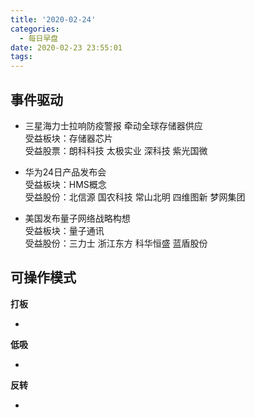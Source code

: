 ```yaml
---
title: '2020-02-24'
categories:
  - 每日早盘
date: 2020-02-23 23:55:01
tags:
---
```

## 事件驱动

- 三星海力士拉响防疫警报 牵动全球存储器供应  
  受益板块：存储器芯片  
  受益股票：朗科科技 太极实业 深科技 紫光国微

- 华为24日产品发布会  
  受益板块：HMS概念  
  受益股份：北信源 国农科技 常山北明 四维图新 梦网集团

- 美国发布量子网络战略构想  
  受益板块：量子通讯  
  受益股份：三力士 浙江东方 科华恒盛 蓝盾股份

## 可操作模式
**打板**

- 

**低吸**

- 

**反转**

- 
